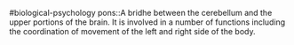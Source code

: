 #biological-psychology 
pons::A bridhe between the cerebellum and the upper portions of the brain. It is involved in a number of functions including the coordination of movement of the left and right side of the body. 